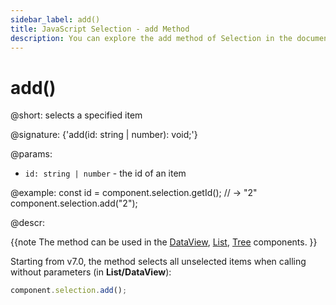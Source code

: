 ```yaml
---
sidebar_label: add()
title: JavaScript Selection - add Method 
description: You can explore the add method of Selection in the documentation of the DHTMLX JavaScript UI library. Browse developer guides and API reference, try out code examples and live demos, and download a free 30-day evaluation version of DHTMLX Suite 7.
---
```


# add()

@short: selects a specified item

@signature: {'add(id: string | number): void;'}

@params:
- `id: string | number` - the id of an item

@example:
const id = component.selection.getId(); // -> "2"
component.selection.add("2");

@descr:

{{note The method can be used in the [DataView](dataview/usage_selection.md), [List](list/usage_selection.md), [Tree](tree/usage_selection.md) components. }}

Starting from v7.0, the method selects all unselected items when calling without parameters (in **List/DataView**):

~~~js
component.selection.add();
~~~
